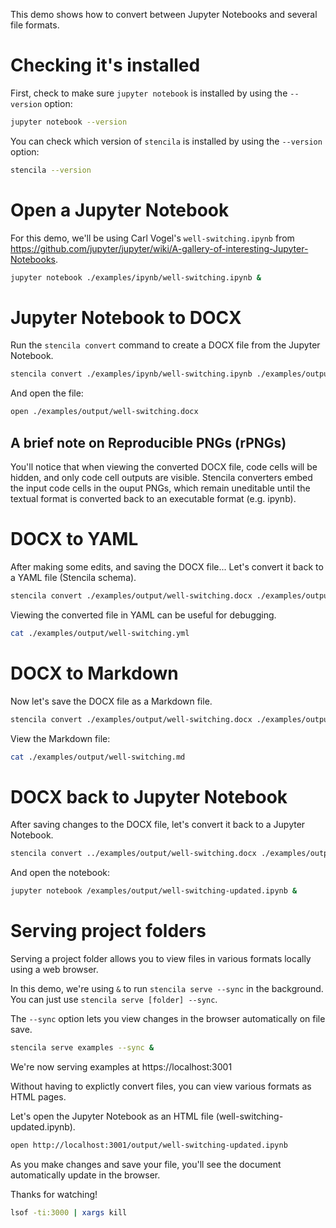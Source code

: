 This demo shows how to convert between Jupyter Notebooks and several file formats.

# Checking it's installed

First, check to make sure `jupyter notebook` is installed by using the `--version` option:

```bash
jupyter notebook --version
```

You can check which version of `stencila` is installed by using the `--version` option:

```bash
stencila --version
```

# Open a Jupyter Notebook

For this demo, we'll be using Carl Vogel's `well-switching.ipynb` from https://github.com/jupyter/jupyter/wiki/A-gallery-of-interesting-Jupyter-Notebooks.

```bash pause=5
jupyter notebook ./examples/ipynb/well-switching.ipynb &
```

# Jupyter Notebook to DOCX

Run the `stencila convert` command to create a DOCX file from the Jupyter Notebook.

```bash pause=2
stencila convert ./examples/ipynb/well-switching.ipynb ./examples/output/well-switching.docx
```

And open the file:

```bash pause=5
open ./examples/output/well-switching.docx
```

## A brief note on Reproducible PNGs (rPNGs)

You'll notice that when viewing the converted DOCX file, code cells will be hidden, and only code cell outputs are visible. Stencila converters embed the input code cells in the ouput PNGs, which remain uneditable until the textual format is converted back to an executable format (e.g. ipynb).

# DOCX to YAML

After making some edits, and saving the DOCX file...
Let's convert it back to a YAML file (Stencila schema).

```bash pause=2
stencila convert ./examples/output/well-switching.docx ./examples/output/well-switching.yml
```

Viewing the converted file in YAML can be useful for debugging.

```bash pause=3
cat ./examples/output/well-switching.yml
```

# DOCX to Markdown

Now let's save the DOCX file as a Markdown file.

```bash pause=2
stencila convert ./examples/output/well-switching.docx ./examples/output/well-switching.md
```

View the Markdown file:

```bash pause=3
cat ./examples/output/well-switching.md
```

# DOCX back to Jupyter Notebook

After saving changes to the DOCX file, let's convert it back to a Jupyter Notebook.

```bash pause=2
stencila convert ../examples/output/well-switching.docx ./examples/output/well-switching-updated.ipynb
```

And open the notebook:

```bash pause=5
jupyter notebook /examples/output/well-switching-updated.ipynb &
```

# Serving project folders

Serving a project folder allows you to view files in various formats
locally using a web browser.

In this demo, we're using `&` to run `stencila serve --sync` in the background.
You can just use `stencila serve [folder] --sync`.

The `--sync` option lets you view changes in the browser automatically
on file save.

```bash pause=5
stencila serve examples --sync &
```

We're now serving examples at https://localhost:3001

Without having to explictly convert files, you can view various formats
as HTML pages.

Let's open the Jupyter Notebook as an HTML file (well-switching-updated.ipynb).

```bash pause=3
open http://localhost:3001/output/well-switching-updated.ipynb
```

As you make changes and save your file, you'll see the document
automatically update in the browser.

Thanks for watching!

```bash hidden
lsof -ti:3000 | xargs kill
```
